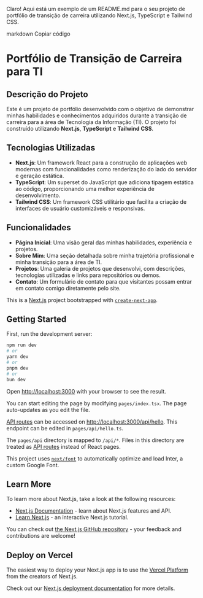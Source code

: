 
Claro! Aqui está um exemplo de um README.md para o seu projeto de portfólio de transição de carreira utilizando Next.js, TypeScript e Tailwind CSS.

markdown
Copiar código
# Portfólio de Transição de Carreira para TI

## Descrição do Projeto

Este é um projeto de portfólio desenvolvido com o objetivo de demonstrar minhas habilidades e conhecimentos adquiridos durante a transição de carreira para a área de Tecnologia da Informação (TI). O projeto foi construído utilizando **Next.js**, **TypeScript** e **Tailwind CSS**.

## Tecnologias Utilizadas

- **Next.js**: Um framework React para a construção de aplicações web modernas com funcionalidades como renderização do lado do servidor e geração estática.
- **TypeScript**: Um superset do JavaScript que adiciona tipagem estática ao código, proporcionando uma melhor experiência de desenvolvimento.
- **Tailwind CSS**: Um framework CSS utilitário que facilita a criação de interfaces de usuário customizáveis e responsivas.

## Funcionalidades

- **Página Inicial**: Uma visão geral das minhas habilidades, experiência e projetos.
- **Sobre Mim**: Uma seção detalhada sobre minha trajetória profissional e minha transição para a área de TI.
- **Projetos**: Uma galeria de projetos que desenvolvi, com descrições, tecnologias utilizadas e links para repositórios ou demos.
- **Contato**: Um formulário de contato para que visitantes possam entrar em contato comigo diretamente pelo site.



This is a [Next.js](https://nextjs.org/) project bootstrapped with [`create-next-app`](https://github.com/vercel/next.js/tree/canary/packages/create-next-app).

## Getting Started

First, run the development server:

```bash
npm run dev
# or
yarn dev
# or
pnpm dev
# or
bun dev
```

Open [http://localhost:3000](http://localhost:3000) with your browser to see the result.

You can start editing the page by modifying `pages/index.tsx`. The page auto-updates as you edit the file.

[API routes](https://nextjs.org/docs/api-routes/introduction) can be accessed on [http://localhost:3000/api/hello](http://localhost:3000/api/hello). This endpoint can be edited in `pages/api/hello.ts`.

The `pages/api` directory is mapped to `/api/*`. Files in this directory are treated as [API routes](https://nextjs.org/docs/api-routes/introduction) instead of React pages.

This project uses [`next/font`](https://nextjs.org/docs/basic-features/font-optimization) to automatically optimize and load Inter, a custom Google Font.

## Learn More

To learn more about Next.js, take a look at the following resources:

- [Next.js Documentation](https://nextjs.org/docs) - learn about Next.js features and API.
- [Learn Next.js](https://nextjs.org/learn) - an interactive Next.js tutorial.

You can check out [the Next.js GitHub repository](https://github.com/vercel/next.js/) - your feedback and contributions are welcome!

## Deploy on Vercel

The easiest way to deploy your Next.js app is to use the [Vercel Platform](https://vercel.com/new?utm_medium=default-template&filter=next.js&utm_source=create-next-app&utm_campaign=create-next-app-readme) from the creators of Next.js.

Check out our [Next.js deployment documentation](https://nextjs.org/docs/deployment) for more details.
